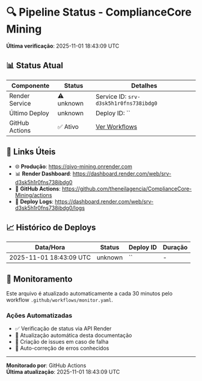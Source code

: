 # 🔍 Pipeline Status - ComplianceCore Mining

**Última verificação**: 2025-11-01 18:43:09 UTC

## 📊 Status Atual

| Componente | Status | Detalhes |
|------------|--------|----------|
| Render Service | ⚠️ unknown | Service ID: `srv-d3sk5h1r0fns738ibdg0` |
| Último Deploy | unknown | Deploy ID: `` |
| GitHub Actions | ✅ Ativo | [Ver Workflows](https://github.com/theneilagencia/ComplianceCore-Mining/actions) |

## 🔗 Links Úteis

- 🌐 **Produção**: https://qivo-mining.onrender.com
- 📊 **Render Dashboard**: https://dashboard.render.com/web/srv-d3sk5h1r0fns738ibdg0
- 🔧 **GitHub Actions**: https://github.com/theneilagencia/ComplianceCore-Mining/actions
- 📝 **Deploy Logs**: https://dashboard.render.com/web/srv-d3sk5h1r0fns738ibdg0/logs

## 📈 Histórico de Deploys

| Data/Hora | Status | Deploy ID | Duração |
|-----------|--------|-----------|---------|
| 2025-11-01 18:43:09 UTC | unknown | `` | - |

## 🔄 Monitoramento

Este arquivo é atualizado automaticamente a cada 30 minutos pelo workflow `.github/workflows/monitor.yaml`.

### Ações Automatizadas

- ✅ Verificação de status via API Render
- 📝 Atualização automática desta documentação
- 🚨 Criação de issues em caso de falha
- 🔧 Auto-correção de erros conhecidos

---

**Monitorado por**: GitHub Actions  
**Última atualização**: 2025-11-01 18:43:09 UTC
